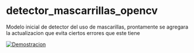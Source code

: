 # detector_mascarrillas_opencv

Modelo inicial de detector del uso de mascarillas, prontamente se agregara la actualizacion que evita ciertos errores que este tiene

[![Demostracion](https://media-exp1.licdn.com/dms/image/C4E05AQFOfXpQxG6nJQ/feedshare-video-captions-thumbnails-ambry-videocover_high/0?e=1589029200&v=beta&t=4xZp7P6uuugpnkt-NKUyvNgpctJDD5eoAvRdrrEHQV0)](https://dms.licdn.com/playlist/C4E05AQFOfXpQxG6nJQ/feedshare-video-captions-thumbnails-ambry-mp4_h264_crf28_720P/0?e=1589029200&v=beta&t=a3WV40X_mkMLhdk7R2Adj1SPfoKdraEYE-Gp3_dKWpk)

